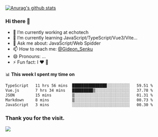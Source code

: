 [![Anurag's github stats](https://github-readme-stats.vercel.app/api?username=gideonsenku)](https://github.com/anuraghazra/github-readme-stats)
### Hi there 👋
- 🔭 I’m currently working at echotech
- 🌱 I’m currently learning JavaScript/TypeScript/Vue3/Vite...
- 💬 Ask me about: JavaScript/Web Spidder 
- 📫 How to reach me: [@Gideon_Senku](https://t.me/Gideon_Senku)
- 😄 Pronouns: ...
- ⚡ Fun fact: I ❤️ 🎵

📊 **This week I spent my time on**
<!--START_SECTION:waka-->

```txt
TypeScript   11 hrs 56 mins  ███████████████░░░░░░░░░░   59.51 %
Vue.js       7 hrs 34 mins   █████████▒░░░░░░░░░░░░░░░   37.78 %
JSON         15 mins         ▒░░░░░░░░░░░░░░░░░░░░░░░░   01.31 %
Markdown     8 mins          ▒░░░░░░░░░░░░░░░░░░░░░░░░   00.73 %
JavaScript   3 mins          ░░░░░░░░░░░░░░░░░░░░░░░░░   00.30 %
```

<!--END_SECTION:waka-->


### Thank you for the visit.
![](http://profile-counter.glitch.me/gideonsenku/count.svg)
<!--
**GideonSenku/GideonSenku** is a ✨ _special_ ✨ repository because its `README.md` (this file) appears on your GitHub profile.

Here are some ideas to get you started:

- 🔭 I’m currently working on ...
- 🌱 I’m currently learning ...
- 👯 I’m looking to collaborate on ...
- 🤔 I’m looking for help with ...
- 💬 Ask me about ...
- 📫 How to reach me: ...
- 😄 Pronouns: ...
- ⚡ Fun fact: ...
-->
